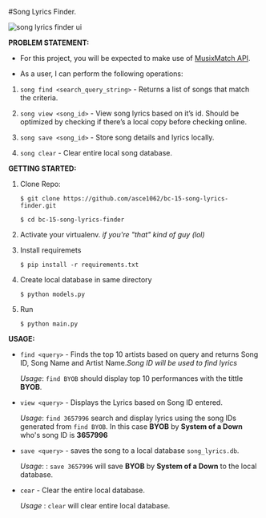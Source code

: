 #Song Lyrics Finder.

![song lyrics finder ui](https://i.imgur.com/wSjNUJN.png)

**PROBLEM STATEMENT:**

- For this project, you will be expected to make use of [MusixMatch API](https://developer.musixmatch.com/).

- As a user, I can perform the following operations:

1. `song find <search_query_string>` - Returns a list of songs that match the criteria.

2. `song view <song_id>` - View song lyrics based on it’s id. Should be optimized by checking if there’s a local copy before checking online.

3. `song save <song_id>` - Store song details and lyrics locally.

4. `song clear` - Clear entire local song database.

**GETTING STARTED:**

1. Clone Repo:

    ```
    $ git clone https://github.com/asce1062/bc-15-song-lyrics-finder.git
    ```
    ```
    $ cd bc-15-song-lyrics-finder
    ```

2.  Activate your virtualenv. _if you're "that" kind of guy (lol)_

3. Install requiremets

    ```
    $ pip install -r requirements.txt
    ```
4. Create local database in same directory

    ```
    $ python models.py
    ```

5. Run 

    ```
    $ python main.py
    ```
**USAGE:**
 
- ```find <query>``` - Finds the top 10 artists based on query and returns Song ID, Song Name and Artist Name._Song ID will be used to find lyrics_
 
    *Usage*: ```find BYOB``` should display top 10 performances with the tittle **BYOB**.
- ```view <query>``` - Displays the Lyrics based on Song ID entered.
    
    *Usage*: ```find 3657996``` search and display lyrics using the song IDs generated from ```find BYOB```. In this case **BYOB** by **System of a Down** who's song ID is **3657996**
- ```save <query>``` - saves the song to a local database ```song_lyrics.db```.
    
    *Usage*: : ```save 3657996``` will save **BYOB** by **System of a Down** to the local database.
- ```cear``` - Clear the entire local database.
 
    *Usage* : ```clear``` will clear entire local database.
 
